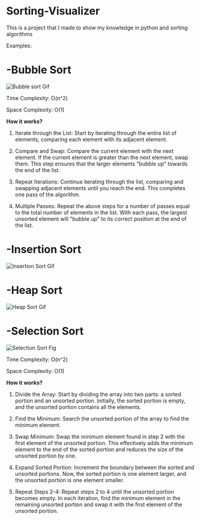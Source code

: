 # Sorting-Visualizer

This is a project that I made to show my knowledge in python and sorting algorithms 

Examples:

# -**Bubble Sort**

![Bubble sort Gif](https://github.com/Roy-Ayalon/Sorting-Visualizer/assets/90352235/cfb6af72-d78d-47a1-8e4b-e15bd4ae3d67)

Time Complexity: O(n^2)

Space Complexity: O(1)

**How it works?**
1. Iterate through the List: Start by iterating through the entire list of elements, comparing each element with its adjacent element.

2. Compare and Swap: Compare the current element with the next element. If the current element is greater than the next element, swap them. This step ensures that the larger elements "bubble up" towards the end of the list.

3. Repeat Iterations: Continue iterating through the list, comparing and swapping adjacent elements until you reach the end. This completes one pass of the algorithm.

4. Multiple Passes: Repeat the above steps for a number of passes equal to the total number of elements in the list. With each pass, the largest unsorted element will "bubble up" to its correct position at the end of the list.

# -**Insertion Sort**

![Insertion Sort Gif](https://github.com/Roy-Ayalon/Sorting-Visualizer/assets/90352235/af990249-5cc9-437c-a880-dda45478ebc7)

# -Heap Sort

![Heap Sort Gif](https://github.com/Roy-Ayalon/Sorting-Visualizer/assets/90352235/e2b23140-83f3-444e-9c4b-faa0d6b365a7)

# -Selection Sort

![Selection Sort Fig](https://github.com/Roy-Ayalon/Sorting-Visualizer/assets/90352235/52d85845-4f7d-47d1-8612-4794a9429ea5)

Time Complexity: O(n^2)

Space Complexity: O(1)

**How it works?**
1. Divide the Array: Start by dividing the array into two parts: a sorted portion and an unsorted portion. Initially, the sorted portion is empty, and the unsorted portion contains all the elements.

2. Find the Minimum: Search the unsorted portion of the array to find the minimum element.

3. Swap Minimum: Swap the minimum element found in step 2 with the first element of the unsorted portion. This effectively adds the minimum element to the end of the sorted portion and reduces the size of the unsorted portion by one.

4. Expand Sorted Portion: Increment the boundary between the sorted and unsorted portions. Now, the sorted portion is one element larger, and the unsorted portion is one element smaller.

5. Repeat Steps 2-4: Repeat steps 2 to 4 until the unsorted portion becomes empty. In each iteration, find the minimum element in the remaining unsorted portion and swap it with the first element of the unsorted portion.
